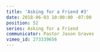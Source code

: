 ```yaml
---
title: 'Asking for a Friend #3'
date: 2018-06-03 10:00:00 -07:00
position: 52
series: Asking for a Friend
communicator: Pastor Jason Graves
vimeo_id: 273339656
---
```


